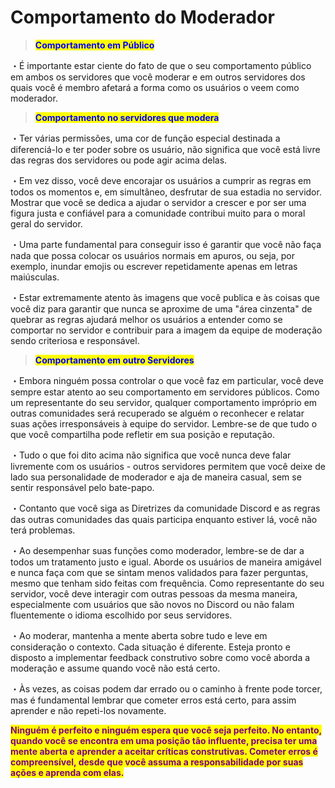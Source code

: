 # Comportamento do Moderador



> <mark style="color:blue;">**Comportamento em Público**</mark>

・É importante estar ciente do fato de que o seu comportamento público em ambos os servidores que você moderar e em outros servidores dos quais você é membro afetará a forma como os usuários o veem como moderador.

> <mark style="color:blue;">**Comportamento no servidores que modera**</mark>

・Ter várias permissões, uma cor de função especial destinada a diferenciá-lo e ter poder sobre os usuário, não significa que você está livre das regras dos servidores ou pode agir acima delas.&#x20;

・Em vez disso, você deve encorajar os usuários a cumprir as regras em todos os momentos e, em simultâneo, desfrutar de sua estadia no servidor. Mostrar que você se dedica a ajudar o servidor a crescer e por ser uma figura justa e confiável para a comunidade contribui muito para o moral geral do servidor.

&#x20;・Uma parte fundamental para conseguir isso é garantir que você não faça nada que possa colocar os usuários normais em apuros, ou seja, por exemplo, inundar emojis ou escrever repetidamente apenas em letras maiúsculas.&#x20;

・Estar extremamente atento às imagens que você publica e às coisas que você diz para garantir que nunca se aproxime de uma "área cinzenta" de quebrar as regras ajudará melhor os usuários a entender como se comportar no servidor e contribuir para a imagem da equipe de moderação sendo criteriosa e responsável.

> <mark style="color:blue;">**Comportamento em outro Servidores**</mark>

・Embora ninguém possa controlar o que você faz em particular, você deve sempre estar atento ao seu comportamento em servidores públicos. Como um representante do seu servidor, qualquer comportamento impróprio em outras comunidades será recuperado se alguém o reconhecer e relatar suas ações irresponsáveis ​​à equipe do servidor. Lembre-se de que tudo o que você compartilha pode refletir em sua posição e reputação.&#x20;

・Tudo o que foi dito acima não significa que você nunca deve falar livremente com os usuários - outros servidores permitem que você deixe de lado sua personalidade de moderador e aja de maneira casual, sem se sentir responsável pelo bate-papo.

&#x20;・Contanto que você siga as Diretrizes da comunidade Discord e as regras das outras comunidades das quais participa enquanto estiver lá, você não terá problemas.

&#x20;・Ao desempenhar suas funções como moderador, lembre-se de dar a todos um tratamento justo e igual. Aborde os usuários de maneira amigável e nunca faça com que se sintam menos validados para fazer perguntas, mesmo que tenham sido feitas com frequência. Como representante do seu servidor, você deve interagir com outras pessoas da mesma maneira, especialmente com usuários que são novos no Discord ou não falam fluentemente o idioma escolhido por seus servidores.

&#x20;・Ao moderar, mantenha a mente aberta sobre tudo e leve em consideração o contexto. Cada situação é diferente. Esteja pronto e disposto a implementar feedback construtivo sobre como você aborda a moderação e assume quando você não está certo.

&#x20;・Às vezes, as coisas podem dar errado ou o caminho à frente pode torcer, mas é fundamental lembrar que cometer erros está certo, para assim aprender e não repeti-los novamente.

<mark style="color:purple;">**Ninguém é perfeito e ninguém espera que você seja perfeito. No entanto, quando você se encontra em uma posição tão influente, precisa ter uma mente aberta e aprender a aceitar críticas construtivas. Cometer erros é compreensível, desde que você assuma a responsabilidade por suas ações e aprenda com elas.**</mark>
